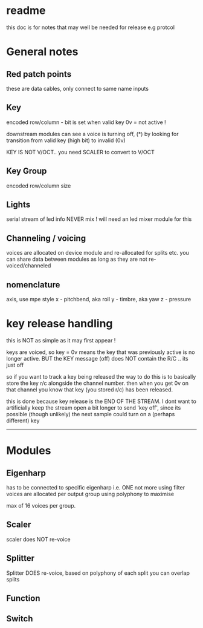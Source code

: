 # readme

this doc is for notes that may well be needed for release
e.g protcol 

# General notes

## Red patch points
these are data cables, only connect to same name inputs

## Key 
encoded row/column - bit is set when valid key
0v = not active !

downstream modules can see a voice is turning off,   (*) 
by looking for transition from valid key (high bit) to invalid (0v) 


KEY IS NOT V/OCT.. you need SCALER to convert to V/OCT

## Key Group
encoded row/column size

## Lights
serial stream of led info
NEVER mix ! will need an led mixer module for this

## Channeling / voicing
voices are allocated on device module and re-allocated for splits etc.
you can share data between modules as long as they are not re-voiced/channeled

## nomenclature 

axis, use mpe style
x - pitchbend, aka roll
y - timbre, aka yaw
z - pressure

# key release handling
this is NOT as simple as it may first appear ! 

keys are voiced, so key = 0v means the key that was previously active is no longer active.
BUT the KEY message (off) does NOT contain the R/C .. its just off

so if you want to track a key being released the way to do this is to basically store the key r/c alongside the channel number.
then when you get 0v on that channel you know that key (you stored r/c) has been released.

this is done because key release is the END OF THE STREAM.
I dont want to artificially keep the stream open a bit longer to send 'key off', 
since its possible (though unlikely) the next sample could turn on a (perhaps different) key


----------------------------


# Modules 

## Eigenharp 
has to be connected to specific eigenharp i.e. ONE not more using filter
voices are allocated per output group using polyphony to maximise

max of 16 voices per group.

## Scaler
scaler does NOT re-voice

## Splitter 
Splitter DOES re-voice, based on polyphony of each split
you can overlap splits


## Function


## Switch




